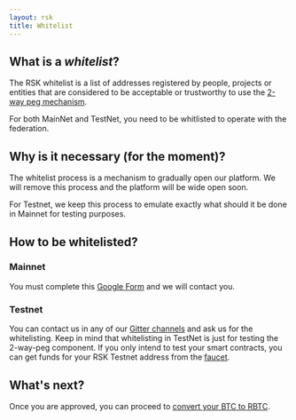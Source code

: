 ```yaml
---
layout: rsk
title: Whitelist
---
```


## What is a *whitelist*?
The RSK whitelist is a list of addresses registered by people, projects or entities that are considered to be acceptable or trustworthy to use the  [2-way peg mechanism](https://www.rsk.co/blog/sidechains-drivechains-and-rsk-2-way-peg-design).

For both MainNet and TestNet, you need to be whitlisted to operate with the federation.

## Why is it necessary (for the moment)?

The whitelist process is a mechanism to gradually open our platform. We will remove this process and the platform will be wide open soon.

For Testnet, we keep this process to emulate exactly what should it be done in Mainnet for testing purposes.

## How to be whitelisted?

### Mainnet
You must complete this [Google Form](https://docs.google.com/forms/d/e/1FAIpQLSfoG_qF5wPY27tqcYnFbzNv4uwwDq6JeBe5no_zoYvKH62mBA/viewform) and we will contact you.

### Testnet

You can contact us in any of our [Gitter channels](https://gitter.im/rsksmart/getting-started) and ask us for the whitelisting.
Keep in mind that whitelisting in TestNet is just for testing the 2-way-peg component. If you only intend to test your smart contracts, you can get funds for your RSK Testnet address from the [faucet](https://faucet.testnet.rsk.co).


## What's next?
Once you are approved, you can proceed to [convert your BTC to RBTC](/rsk/rbtc/conversion).

